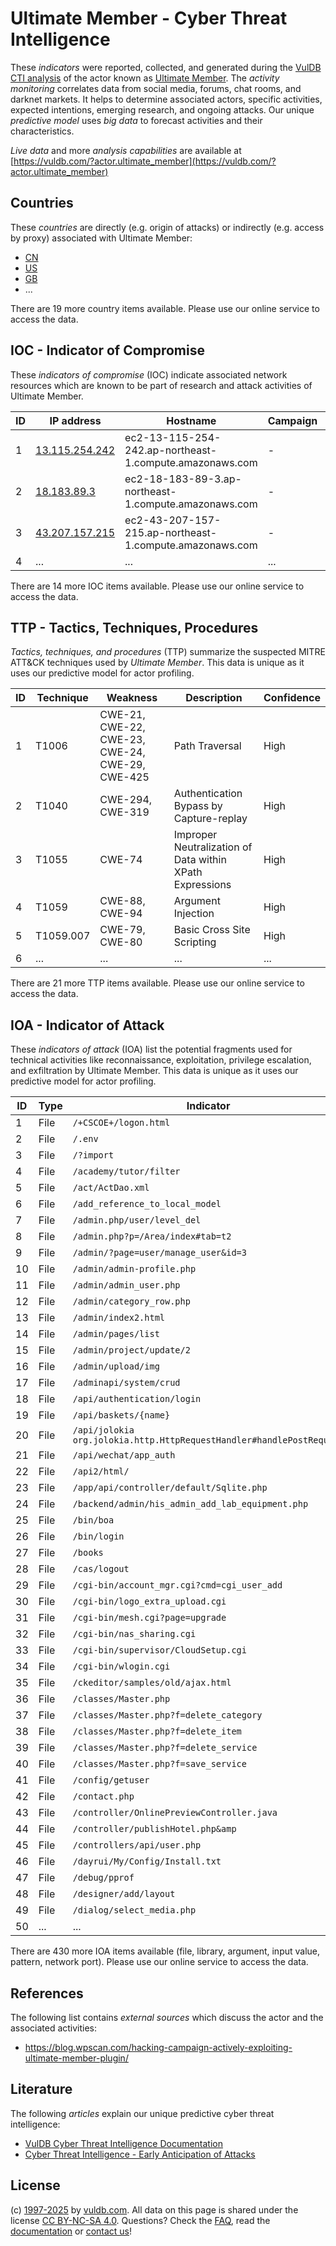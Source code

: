 # Ultimate Member - Cyber Threat Intelligence

These _indicators_ were reported, collected, and generated during the [VulDB CTI analysis](https://vuldb.com/?kb.cti) of the actor known as [Ultimate Member](https://vuldb.com/?actor.ultimate_member). The _activity monitoring_ correlates data from social media, forums, chat rooms, and darknet markets. It helps to determine associated actors, specific activities, expected intentions, emerging research, and ongoing attacks. Our unique _predictive model_ uses _big data_ to forecast activities and their characteristics.

_Live data_ and more _analysis capabilities_ are available at [https://vuldb.com/?actor.ultimate_member](https://vuldb.com/?actor.ultimate_member)

## Countries

These _countries_ are directly (e.g. origin of attacks) or indirectly (e.g. access by proxy) associated with Ultimate Member:

* [CN](https://vuldb.com/?country.cn)
* [US](https://vuldb.com/?country.us)
* [GB](https://vuldb.com/?country.gb)
* ...

There are 19 more country items available. Please use our online service to access the data.

## IOC - Indicator of Compromise

These _indicators of compromise_ (IOC) indicate associated network resources which are known to be part of research and attack activities of Ultimate Member.

ID | IP address | Hostname | Campaign | Confidence
-- | ---------- | -------- | -------- | ----------
1 | [13.115.254.242](https://vuldb.com/?ip.13.115.254.242) | ec2-13-115-254-242.ap-northeast-1.compute.amazonaws.com | - | Medium
2 | [18.183.89.3](https://vuldb.com/?ip.18.183.89.3) | ec2-18-183-89-3.ap-northeast-1.compute.amazonaws.com | - | Medium
3 | [43.207.157.215](https://vuldb.com/?ip.43.207.157.215) | ec2-43-207-157-215.ap-northeast-1.compute.amazonaws.com | - | Medium
4 | ... | ... | ... | ...

There are 14 more IOC items available. Please use our online service to access the data.

## TTP - Tactics, Techniques, Procedures

_Tactics, techniques, and procedures_ (TTP) summarize the suspected MITRE ATT&CK techniques used by _Ultimate Member_. This data is unique as it uses our predictive model for actor profiling.

ID | Technique | Weakness | Description | Confidence
-- | --------- | -------- | ----------- | ----------
1 | T1006 | CWE-21, CWE-22, CWE-23, CWE-24, CWE-29, CWE-425 | Path Traversal | High
2 | T1040 | CWE-294, CWE-319 | Authentication Bypass by Capture-replay | High
3 | T1055 | CWE-74 | Improper Neutralization of Data within XPath Expressions | High
4 | T1059 | CWE-88, CWE-94 | Argument Injection | High
5 | T1059.007 | CWE-79, CWE-80 | Basic Cross Site Scripting | High
6 | ... | ... | ... | ...

There are 21 more TTP items available. Please use our online service to access the data.

## IOA - Indicator of Attack

These _indicators of attack_ (IOA) list the potential fragments used for technical activities like reconnaissance, exploitation, privilege escalation, and exfiltration by Ultimate Member. This data is unique as it uses our predictive model for actor profiling.

ID | Type | Indicator | Confidence
-- | ---- | --------- | ----------
1 | File | `/+CSCOE+/logon.html` | High
2 | File | `/.env` | Low
3 | File | `/?import` | Medium
4 | File | `/academy/tutor/filter` | High
5 | File | `/act/ActDao.xml` | High
6 | File | `/add_reference_to_local_model` | High
7 | File | `/admin.php/user/level_del` | High
8 | File | `/admin.php?p=/Area/index#tab=t2` | High
9 | File | `/admin/?page=user/manage_user&id=3` | High
10 | File | `/admin/admin-profile.php` | High
11 | File | `/admin/admin_user.php` | High
12 | File | `/admin/category_row.php` | High
13 | File | `/admin/index2.html` | High
14 | File | `/admin/pages/list` | High
15 | File | `/admin/project/update/2` | High
16 | File | `/admin/upload/img` | High
17 | File | `/adminapi/system/crud` | High
18 | File | `/api/authentication/login` | High
19 | File | `/api/baskets/{name}` | High
20 | File | `/api/jolokia org.jolokia.http.HttpRequestHandler#handlePostRequest` | High
21 | File | `/api/wechat/app_auth` | High
22 | File | `/api2/html/` | Medium
23 | File | `/app/api/controller/default/Sqlite.php` | High
24 | File | `/backend/admin/his_admin_add_lab_equipment.php` | High
25 | File | `/bin/boa` | Medium
26 | File | `/bin/login` | Medium
27 | File | `/books` | Low
28 | File | `/cas/logout` | Medium
29 | File | `/cgi-bin/account_mgr.cgi?cmd=cgi_user_add` | High
30 | File | `/cgi-bin/logo_extra_upload.cgi` | High
31 | File | `/cgi-bin/mesh.cgi?page=upgrade` | High
32 | File | `/cgi-bin/nas_sharing.cgi` | High
33 | File | `/cgi-bin/supervisor/CloudSetup.cgi` | High
34 | File | `/cgi-bin/wlogin.cgi` | High
35 | File | `/ckeditor/samples/old/ajax.html` | High
36 | File | `/classes/Master.php` | High
37 | File | `/classes/Master.php?f=delete_category` | High
38 | File | `/classes/Master.php?f=delete_item` | High
39 | File | `/classes/Master.php?f=delete_service` | High
40 | File | `/classes/Master.php?f=save_service` | High
41 | File | `/config/getuser` | High
42 | File | `/contact.php` | Medium
43 | File | `/controller/OnlinePreviewController.java` | High
44 | File | `/controller/publishHotel.php&amp` | High
45 | File | `/controllers/api/user.php` | High
46 | File | `/dayrui/My/Config/Install.txt` | High
47 | File | `/debug/pprof` | Medium
48 | File | `/designer/add/layout` | High
49 | File | `/dialog/select_media.php` | High
50 | ... | ... | ...

There are 430 more IOA items available (file, library, argument, input value, pattern, network port). Please use our online service to access the data.

## References

The following list contains _external sources_ which discuss the actor and the associated activities:

* https://blog.wpscan.com/hacking-campaign-actively-exploiting-ultimate-member-plugin/

## Literature

The following _articles_ explain our unique predictive cyber threat intelligence:

* [VulDB Cyber Threat Intelligence Documentation](https://vuldb.com/?kb.cti)
* [Cyber Threat Intelligence - Early Anticipation of Attacks](https://www.scip.ch/en/?labs.20201022)

## License

(c) [1997-2025](https://vuldb.com/?kb.changelog) by [vuldb.com](https://vuldb.com/?kb.about). All data on this page is shared under the license [CC BY-NC-SA 4.0](https://creativecommons.org/licenses/by-nc-sa/4.0/). Questions? Check the [FAQ](https://vuldb.com/?kb.faq), read the [documentation](https://vuldb.com/?kb) or [contact us](https://vuldb.com/?contact)!
